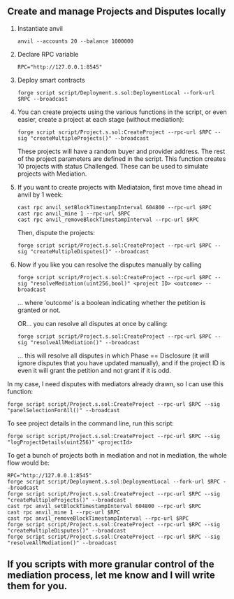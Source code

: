 ## Create and manage Projects and Disputes locally

1. Instantiate anvil
    ```
    anvil --accounts 20 --balance 1000000
    ```

2. Declare RPC variable
    ```
    RPC="http://127.0.0.1:8545"
    ```

3. Deploy smart contracts
    ```
    forge script script/Deployment.s.sol:DeploymentLocal --fork-url $RPC --broadcast
    ```

4. You can create projects using the various functions in the script, or even easier, create a project at each stage (without mediation):
    ```
    forge script script/Project.s.sol:CreateProject --rpc-url $RPC --sig "createMultipleProjects()" --broadcast
    ```

    These projects will have a random buyer and provider address. The rest of the project parameters are defined in the script.
    This function creates 10 projects with status Challenged. These can be used to simulate projects with Mediation.

5. If you want to create projects with Mediataion, first move time ahead in anvil by 1 week:

    ```
    cast rpc anvil_setBlockTimestampInterval 604800 --rpc-url $RPC
    cast rpc anvil_mine 1 --rpc-url $RPC
    cast rpc anvil_removeBlockTimestampInterval --rpc-url $RPC
    ```

    Then, dispute the projects:
    ```
    forge script script/Project.s.sol:CreateProject --rpc-url $RPC --sig "createMultipleDisputes()" --broadcast
    ```

6. Now if you like you can resolve the disputes manually by calling
    ```
    forge script script/Project.s.sol:CreateProject --rpc-url $RPC --sig "resolveMediation(uint256,bool)" <project ID> <outcome> --broadcast
    ```
    ... where 'outcome' is a boolean indicating whether the petition is granted or not.

    OR... you can resolve all disputes at once by calling:
    ```
    forge script script/Project.s.sol:CreateProject --rpc-url $RPC --sig "resolveAllMediation()" --broadcast
    ```
    ... this will resolve all disputes in which Phase == Disclosure (it will ignore disputes that you have updated manually), and if the project ID is even it will grant the petition and not grant if it is odd.

In my case, I need disputes with mediators already drawn, so I can use this function:

    forge script script/Project.s.sol:CreateProject --rpc-url $RPC --sig "panelSelectionForAll()" --broadcast
    


To see project details in the command line, run this script:

    forge script script/Project.s.sol:CreateProject --rpc-url $RPC --sig "logProjectDetails(uint256)" <projectId>

To get a bunch of projects both in mediation and not in mediation, the whole flow would be:

    RPC="http://127.0.0.1:8545"
    forge script script/Deployment.s.sol:DeploymentLocal --fork-url $RPC --broadcast
    forge script script/Project.s.sol:CreateProject --rpc-url $RPC --sig "createMultipleProjects()" --broadcast
    cast rpc anvil_setBlockTimestampInterval 604800 --rpc-url $RPC
    cast rpc anvil_mine 1 --rpc-url $RPC
    cast rpc anvil_removeBlockTimestampInterval --rpc-url $RPC
    forge script script/Project.s.sol:CreateProject --rpc-url $RPC --sig "createMultipleDisputes()" --broadcast
    forge script script/Project.s.sol:CreateProject --rpc-url $RPC --sig "resolveAllMediation()" --broadcast
    

## If you scripts with more granular control of the mediation process, let me know and I will write them for you.



